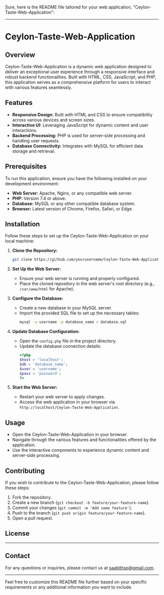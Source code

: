 Sure, here is the README file tailored for your web application, "Ceylon-Taste-Web-Application":

---

# Ceylon-Taste-Web-Application

## Overview
Ceylon-Taste-Web-Application is a dynamic web application designed to deliver an exceptional user experience through a responsive interface and robust backend functionalities. Built with HTML, CSS, JavaScript, and PHP, this application serves as a comprehensive platform for users to interact with various features seamlessly.

## Features
- **Responsive Design:** Built with HTML and CSS to ensure compatibility across various devices and screen sizes.
- **Interactive UI:** Leveraging JavaScript for dynamic content and user interactions.
- **Backend Processing:** PHP is used for server-side processing and handling user requests.
- **Database Connectivity:** Integrates with MySQL for efficient data storage and retrieval.

## Prerequisites
To run this application, ensure you have the following installed on your development environment:
- **Web Server:** Apache, Nginx, or any compatible web server.
- **PHP:** Version 7.4 or above.
- **Database:** MySQL or any other compatible database system.
- **Browser:** Latest version of Chrome, Firefox, Safari, or Edge.

## Installation
Follow these steps to set up the Ceylon-Taste-Web-Application on your local machine:

1. **Clone the Repository:**
   ```bash
   git clone https://github.com/yourusername/Ceylon-Taste-Web-Application.git
   ```

2. **Set Up the Web Server:**
   - Ensure your web server is running and properly configured.
   - Place the cloned repository in the web server's root directory (e.g., `/var/www/html` for Apache).

3. **Configure the Database:**
   - Create a new database in your MySQL server.
   - Import the provided SQL file to set up the necessary tables:
     ```bash
     mysql -u username -p database_name < database.sql
     ```

4. **Update Database Configuration:**
   - Open the `config.php` file in the project directory.
   - Update the database connection details:
     ```php
     <?php
     $host = 'localhost';
     $db = 'database_name';
     $user = 'username';
     $pass = 'password';
     ?>
     ```

5. **Start the Web Server:**
   - Restart your web server to apply changes.
   - Access the web application in your browser via `http://localhost/Ceylon-Taste-Web-Application`.

## Usage
- Open the Ceylon-Taste-Web-Application in your browser.
- Navigate through the various features and functionalities offered by the application.
- Use the interactive components to experience dynamic content and server-side processing.

## Contributing
If you wish to contribute to the Ceylon-Taste-Web-Application, please follow these steps:
1. Fork the repository.
2. Create a new branch (`git checkout -b feature/your-feature-name`).
3. Commit your changes (`git commit -m 'Add some feature'`).
4. Push to the branch (`git push origin feature/your-feature-name`).
5. Open a pull request.

## License
***

## Contact
For any questions or inquiries, please contact us at saabithsp@gmail.com.

---

Feel free to customize this README file further based on your specific requirements or any additional information you want to include.
